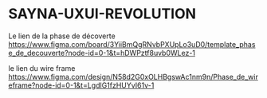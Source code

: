 # SAYNA-UXUI-REVOLUTION
Le lien de la phase de décoverte https://www.figma.com/board/3YiiBmQgRNvbPXUpLo3uD0/template_phase_de_decouverte?node-id=0-1&t=hDWPztf8uvb0WLez-1

le lien du wire frame https://www.figma.com/design/N58d2G0xOLHBgswAc1nm9n/Phase_de_wireframe?node-id=0-1&t=LgdlG1fzHUYvI61v-1
